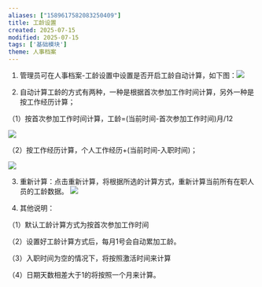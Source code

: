 ```yaml
---
aliases: ["1589617582083250409"]
title: 工龄设置
created: 2025-07-15
modified: 2025-07-15
tags: ['基础模块']
theme: 人事档案
---
```


1. 管理员可在人事档案-工龄设置中设置是否开启工龄自动计算，如下图：![](6439551e77fe96fc5d27c458a49c0b97.jpg)

2. 自动计算工龄的方式有两种，一种是根据首次参加工作时间计算，另外一种是按工作经历计算；

（1）按首次参加工作时间计算，工龄=(当前时间-首次参加工作时间)月/12

![](bca61860e3aabc030c9ff2f4bb7d501f.jpg)

（2）按工作经历计算，个人工作经历+(当前时间-入职时间)；

![](24b4e9db2fde17314570b57973658358.jpg)

3. 重新计算：点击重新计算，将根据所选的计算方式，重新计算当前所有在职人员的工龄数据。 ![](4c382156fcf59b1b1c0178129241c58a.jpg)

4. 其他说明：

（1）默认工龄计算方式为按首次参加工作时间

（2）设置好工龄计算方式后，每月1号会自动累加工龄。

（3）入职时间为空的情况下，将按照激活时间来计算

（4）日期天数相差大于1的将按照一个月来计算。